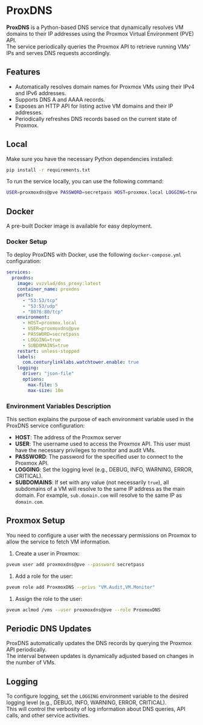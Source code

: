 # ProxDNS

**ProxDNS** is a Python-based DNS service that dynamically resolves VM domains to their IP addresses using the Proxmox Virtual Environment (PVE) API.  
The service periodically queries the Proxmox API to retrieve running VMs' IPs and serves DNS requests accordingly.

## Features

- Automatically resolves domain names for Proxmox VMs using their IPv4 and IPv6 addresses.
- Supports DNS A and AAAA records.
- Exposes an HTTP API for listing active VM domains and their IP addresses.
- Periodically refreshes DNS records based on the current state of Proxmox.

## Local

Make sure you have the necessary Python dependencies installed:

```bash
pip install -r requirements.txt
```

To run the service locally, you can use the following command:

```bash
USER=proxmoxdns@pve PASSWORD=secretpass HOST=proxmox.local LOGGING=true SUBDOMAINS=true python server.py
```

## Docker

A pre-built Docker image is available for easy deployment.

### Docker Setup

To deploy ProxDNS with Docker, use the following `docker-compose.yml` configuration:

```yaml
services:
  proxdns:
    image: vvzvlad/dns_proxy:latest
    container_name: proxdns
    ports:
      - "53:53/tcp"
      - "53:53/udp"
      - "8076:80/tcp"
    environment:
      - HOST=proxmox.local
      - USER=proxmoxdns@pve
      - PASSWORD=secretpass
      - LOGGING=true
      - SUBDOMAINS=true
    restart: unless-stopped
    labels:
      com.centurylinklabs.watchtower.enable: true
    logging:
      driver: "json-file"
      options:
        max-file: 5
        max-size: 10m
```

### Environment Variables Description

This section explains the purpose of each environment variable used in the ProxDNS service configuration:

- **HOST**: The address of the Proxmox server 
- **USER**: The username used to access the Proxmox API. This user must have the necessary privileges to monitor and audit VMs.
- **PASSWORD**: The password for the specified user to connect to the Proxmox API.
- **LOGGING**: Set the logging level (e.g., DEBUG, INFO, WARNING, ERROR, CRITICAL).
- **SUBDOMAINS**: If set with any value (not necessarily `true`), all subdomains of a VM will resolve to the same IP address as the main domain. For example, `sub.domain.com` will resolve to the same IP as `domain.com`.

## Proxmox Setup

You need to configure a user with the necessary permissions on Proxmox to allow the service to fetch VM information. 

1. Create a user in Proxmox:

```bash
pveum user add proxmoxdns@pve --password secretpass
```

1. Add a role for the user:

```bash
pveum role add ProxmoxDNS --privs "VM.Audit,VM.Monitor"
```

1. Assign the role to the user:

```bash
pveum aclmod /vms --user proxmoxdns@pve --role ProxmoxDNS
```

## Periodic DNS Updates

ProxDNS automatically updates the DNS records by querying the Proxmox API periodically.  
The interval between updates is dynamically adjusted based on changes in the number of VMs.

## Logging

To configure logging, set the `LOGGING` environment variable to the desired logging level (e.g., DEBUG, INFO, WARNING, ERROR, CRITICAL).  
This will control the verbosity of log information about DNS queries, API calls, and other service activities.
